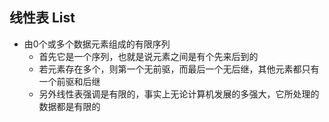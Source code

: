 ## 线性表 List

- 由0个或多个数据元素组成的有限序列
  - 首先它是一个序列，也就是说元素之间是有个先来后到的
  - 若元素存在多个，则第一个无前驱，而最后一个无后继，其他元素都只有一个前驱和后继
  - 另外线性表强调是有限的，事实上无论计算机发展的多强大，它所处理的数据都是有限的
